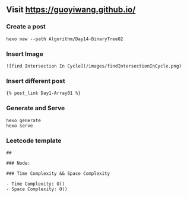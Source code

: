 ## Visit https://guoyiwang.github.io/

### Create a post

```
hexo new --path Algorithm/Day14-BinaryTree02
```

### Insert Image

```
![find Intersection In Cycle](/images/findIntersectionInCycle.png)
```

### Insert different post

```
{% post_link Day1-Array01 %}
```

### Generate and Serve

```
hexo generate
hexo serve
```

### Leetcode template

```
##

### Node:

### Time Complexity && Space Complexity

- Time Complexity: O()
- Space Complexity: O()
```
